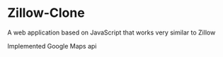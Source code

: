 # Zillow-Clone
A web application based on JavaScript that works very similar to Zillow 






Implemented Google Maps api

